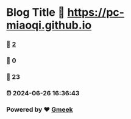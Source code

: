 # Blog Title :link: https://pc-miaoqi.github.io 
### :page_facing_up: [2](https://pc-miaoqi.github.io/tag.html) 
### :speech_balloon: 0 
### :hibiscus: 23 
### :alarm_clock: 2024-06-26 16:36:43 
### Powered by :heart: [Gmeek](https://github.com/Meekdai/Gmeek)
